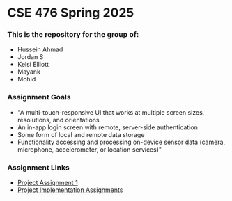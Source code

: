 # CSE 476 Spring 2025
### This is the repository for the group of:
- Hussein Ahmad
- Jordan S
- Kelsi Elliott
- Mayank
- Mohid

### Assignment Goals
- "A multi-touch-responsive UI that works at multiple screen sizes, resolutions, and orientations
- An in-app login screen with remote, server-side authentication
- Some form of local and remote data storage
- Functionality accessing and processing on-device sensor data (camera, microphone, accelerometer, or location services)"

### Assignment Links
- [Project Assignment 1](https://docs.google.com/document/d/1lOiuZTXbklUYtjccfjsCf8jQKM8jZxMRnw_54z3-ymY/edit?tab=t.0)
- [Project Implementation Assignments](https://docs.google.com/document/d/1ZVSedih4nr_yegDeCHXoxshBPwfV0ZUzBbUQT_O0cmY/edit?tab=t.0)
